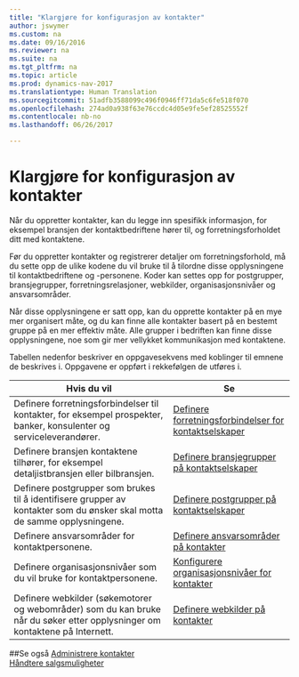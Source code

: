 ```yaml
---
title: "Klargjøre for konfigurasjon av kontakter"
author: jswymer
ms.custom: na
ms.date: 09/16/2016
ms.reviewer: na
ms.suite: na
ms.tgt_pltfrm: na
ms.topic: article
ms.prod: dynamics-nav-2017
ms.translationtype: Human Translation
ms.sourcegitcommit: 51adfb3588099c496f0946ff71da5c6fe518f070
ms.openlocfilehash: 274ad0a938f63e76ccdc4d05e9fe5ef28525552f
ms.contentlocale: nb-no
ms.lasthandoff: 06/26/2017

---
```

# <a name="prepare-for-setting-up-contacts"></a>Klargjøre for konfigurasjon av kontakter
Når du oppretter kontakter, kan du legge inn spesifikk informasjon, for eksempel bransjen der kontaktbedriftene hører til, og forretningsforholdet ditt med kontaktene.

Før du oppretter kontakter og registrerer detaljer om forretningsforhold, må du sette opp de ulike kodene du vil bruke til å tilordne disse opplysningene til kontaktbedriftene og -personene. Koder kan settes opp for postgrupper, bransjegrupper, forretningsrelasjoner, webkilder, organisasjonsnivåer og ansvarsområder.

Når disse opplysningene er satt opp, kan du opprette kontakter på en mye mer organisert måte, og du kan finne alle kontakter basert på en bestemt gruppe på en mer effektiv måte. Alle grupper i bedriften kan finne disse opplysningene, noe som gir mer vellykket kommunikasjon med kontaktene.

Tabellen nedenfor beskriver en oppgavesekvens med koblinger til emnene de beskrives i. Oppgavene er oppført i rekkefølgen de utføres i.

|Hvis du vil |Se |
|---|----|
|Definere forretningsforbindelser til kontakter, for eksempel prospekter, banker, konsulenter og serviceleverandører.|[Definere forretningsforbindelser for kontaktselskaper](marketing-business-relations.md)|
|Definere bransjen kontaktene tilhører, for eksempel detaljistbransjen eller bilbransjen.|[Definere bransjegrupper på kontaktselskaper](marketing-industry-groups.md)|
|Definere postgrupper som brukes til å identifisere grupper av kontakter som du ønsker skal motta de samme opplysningene.|[Definere postgrupper på kontaktselskaper](marketing-mailing-groups.md)|
|Definere ansvarsområder for kontaktpersonene.|[Definere ansvarsområder på kontakter](marketing-job-responsibilities.md)|
|Definere organisasjonsnivåer som du vil bruke for kontaktpersonene.|[Konfigurere organisasjonsnivåer for kontakter](marketing-organizational-levels.md)|
|Definere webkilder (søkemotorer og webområder) som du kan bruke når du søker etter opplysninger om kontaktene på Internett.|[Definere webkilder på kontakter](marketing-web-sources.md)|

##<a name="see-also"></a>Se også
[Administrere kontakter](marketing-contacts.md)  
[Håndtere salgsmuligheter](marketing-manage-sales-opportunities.md)

